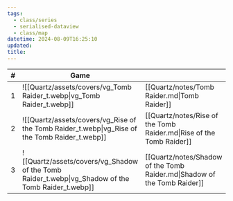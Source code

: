 ```yaml
---
tags:
  - class/series
  - serialised-dataview
  - class/map
datetime: 2024-08-09T16:25:10
updated: 
title:
---
```

<!-- QueryToSerialize: table without id sequence as "#", embed(link(thumbnail)) as Game, file.link as ""  from #class/video-game where series = [[]] sort sequence -->
<!-- SerializedQuery: table without id sequence as "#", embed(link(thumbnail)) as Game, file.link as ""  from #class/video-game where series = [[]] sort sequence -->

| # | Game                                                                                               |                                                                          |
| - | -------------------------------------------------------------------------------------------------- | ------------------------------------------------------------------------ |
| 1 | ![[Quartz/assets/covers/vg_Tomb Raider_t.webp\|vg_Tomb Raider_t.webp]]                             | [[Quartz/notes/Tomb Raider.md\|Tomb Raider]]                             |
| 2 | ![[Quartz/assets/covers/vg_Rise of the Tomb Raider_t.webp\|vg_Rise of the Tomb Raider_t.webp]]     | [[Quartz/notes/Rise of the Tomb Raider.md\|Rise of the Tomb Raider]]     |
| 3 | ![[Quartz/assets/covers/vg_Shadow of the Tomb Raider_t.webp\|vg_Shadow of the Tomb Raider_t.webp]] | [[Quartz/notes/Shadow of the Tomb Raider.md\|Shadow of the Tomb Raider]] |
<!-- SerializedQuery END -->
